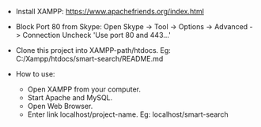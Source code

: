 - Install XAMPP:
https://www.apachefriends.org/index.html

- Block Port 80 from Skype:
Open Skype -> Tool -> Options -> Advanced -> Connection
Uncheck 'Use port 80 and 443...'

- Clone this project into XAMPP-path/htdocs.
Eg: C:/Xampp/htdocs/smart-search/README.md

- How to use:
	+ Open XAMPP from your computer.
	+ Start Apache and MySQL.
	+ Open Web Browser.
	+ Enter link localhost/project-name. Eg: localhost/smart-search